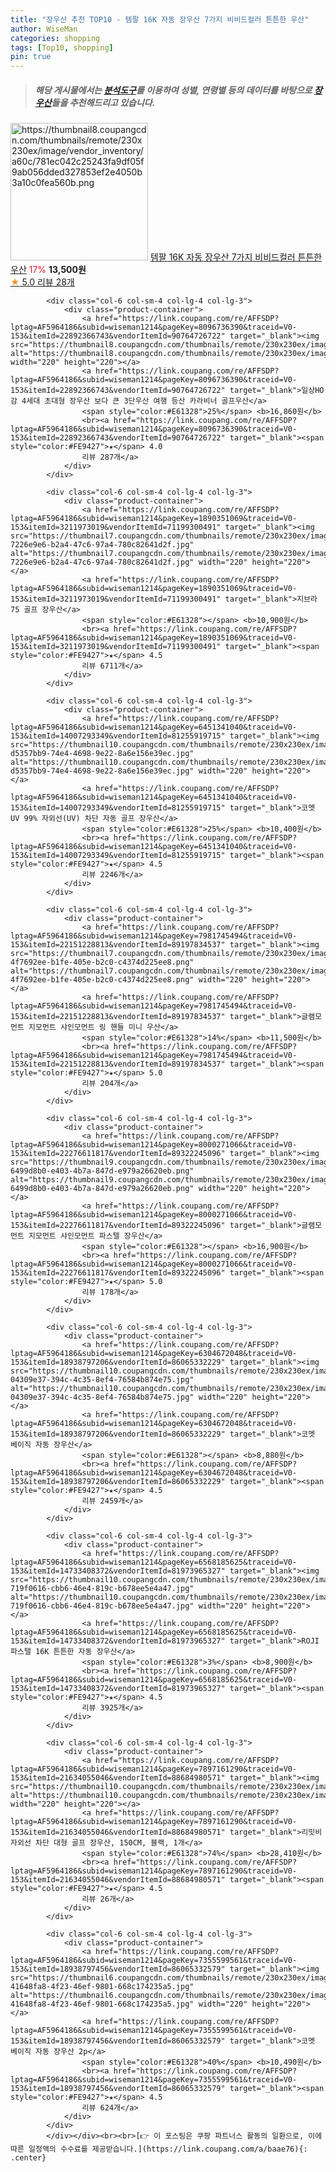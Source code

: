 ```yaml
---
title: "장우산 추천 TOP10 - 템팔 16K 자동 장우산 7가지 비비드컬러 튼튼한 우산"
author: WiseMan
categories: shopping
tags: [Top10, shopping]
pin: true
---
```


> ##### 해당 게시물에서는 [**분석도구**](https://itemscout.io/)를 이용하여 **성별**, **연령별** 등의 데이터를 바탕으로 [**장우산**](https://link.coupang.com/a/baae76)들을 추천해드리고 있습니다.
<div class="container"><div class="row">
            <div class="col-6 col-sm-4 col-lg-4 col-lg-3">
                <div class="product-container">
                    <a href="https://link.coupang.com/re/AFFSDP?lptag=AF5964186&subid=wiseman1214&pageKey=8198644788&traceid=V0-153&itemId=23491818590&vendorItemId=90518272942" target="_blank"><img src="https://thumbnail8.coupangcdn.com/thumbnails/remote/230x230ex/image/vendor_inventory/a60c/781ec042c25243fa9df05f9ab056dded327853ef2e4050b3a10c0fea560b.png" alt="https://thumbnail8.coupangcdn.com/thumbnails/remote/230x230ex/image/vendor_inventory/a60c/781ec042c25243fa9df05f9ab056dded327853ef2e4050b3a10c0fea560b.png" width="220" height="220"></a>
                    <a href="https://link.coupang.com/re/AFFSDP?lptag=AF5964186&subid=wiseman1214&pageKey=8198644788&traceid=V0-153&itemId=23491818590&vendorItemId=90518272942" target="_blank">템팔 16K 자동 장우산 7가지 비비드컬러 튼튼한 우산</a>
                    <span style="color:#E61328">17%</span> <b>13,500원</b>
                    <br><a href="https://link.coupang.com/re/AFFSDP?lptag=AF5964186&subid=wiseman1214&pageKey=8198644788&traceid=V0-153&itemId=23491818590&vendorItemId=90518272942" target="_blank"><span style="color:#FE9427">★</span> 5.0
                    리뷰 28개</a>
                </div>
            </div>
            
            <div class="col-6 col-sm-4 col-lg-4 col-lg-3">
                <div class="product-container">
                    <a href="https://link.coupang.com/re/AFFSDP?lptag=AF5964186&subid=wiseman1214&pageKey=8096736390&traceid=V0-153&itemId=22892366743&vendorItemId=90764726722" target="_blank"><img src="https://thumbnail8.coupangcdn.com/thumbnails/remote/230x230ex/image/vendor_inventory/5697/5cbbb2202a626241be2527e514b185551994df7e22e7d708fb5be4cb83a2.png" alt="https://thumbnail8.coupangcdn.com/thumbnails/remote/230x230ex/image/vendor_inventory/5697/5cbbb2202a626241be2527e514b185551994df7e22e7d708fb5be4cb83a2.png" width="220" height="220"></a>
                    <a href="https://link.coupang.com/re/AFFSDP?lptag=AF5964186&subid=wiseman1214&pageKey=8096736390&traceid=V0-153&itemId=22892366743&vendorItemId=90764726722" target="_blank">일상HO감 4세대 초대형 장우산 보다 큰 3단우산 여행 등산 카라비너 골프우산</a>
                    <span style="color:#E61328">25%</span> <b>16,860원</b>
                    <br><a href="https://link.coupang.com/re/AFFSDP?lptag=AF5964186&subid=wiseman1214&pageKey=8096736390&traceid=V0-153&itemId=22892366743&vendorItemId=90764726722" target="_blank"><span style="color:#FE9427">★</span> 4.0
                    리뷰 287개</a>
                </div>
            </div>
            
            <div class="col-6 col-sm-4 col-lg-4 col-lg-3">
                <div class="product-container">
                    <a href="https://link.coupang.com/re/AFFSDP?lptag=AF5964186&subid=wiseman1214&pageKey=1890351069&traceid=V0-153&itemId=3211973019&vendorItemId=71199300491" target="_blank"><img src="https://thumbnail7.coupangcdn.com/thumbnails/remote/230x230ex/image/retail/images/2965875656742333-7226e9e6-b2a4-47c6-97a4-780c82641d2f.jpg" alt="https://thumbnail7.coupangcdn.com/thumbnails/remote/230x230ex/image/retail/images/2965875656742333-7226e9e6-b2a4-47c6-97a4-780c82641d2f.jpg" width="220" height="220"></a>
                    <a href="https://link.coupang.com/re/AFFSDP?lptag=AF5964186&subid=wiseman1214&pageKey=1890351069&traceid=V0-153&itemId=3211973019&vendorItemId=71199300491" target="_blank">지브라 75 골프 장우산</a>
                    <span style="color:#E61328"></span> <b>10,900원</b>
                    <br><a href="https://link.coupang.com/re/AFFSDP?lptag=AF5964186&subid=wiseman1214&pageKey=1890351069&traceid=V0-153&itemId=3211973019&vendorItemId=71199300491" target="_blank"><span style="color:#FE9427">★</span> 4.5
                    리뷰 6711개</a>
                </div>
            </div>
            
            <div class="col-6 col-sm-4 col-lg-4 col-lg-3">
                <div class="product-container">
                    <a href="https://link.coupang.com/re/AFFSDP?lptag=AF5964186&subid=wiseman1214&pageKey=6451341040&traceid=V0-153&itemId=14007293349&vendorItemId=81255919715" target="_blank"><img src="https://thumbnail10.coupangcdn.com/thumbnails/remote/230x230ex/image/retail/images/30339499856875-d5357bb9-74e4-4698-9e22-8a6e156e39ec.jpg" alt="https://thumbnail10.coupangcdn.com/thumbnails/remote/230x230ex/image/retail/images/30339499856875-d5357bb9-74e4-4698-9e22-8a6e156e39ec.jpg" width="220" height="220"></a>
                    <a href="https://link.coupang.com/re/AFFSDP?lptag=AF5964186&subid=wiseman1214&pageKey=6451341040&traceid=V0-153&itemId=14007293349&vendorItemId=81255919715" target="_blank">코멧 UV 99% 자외선(UV) 차단 자동 골프 장우산</a>
                    <span style="color:#E61328">25%</span> <b>10,400원</b>
                    <br><a href="https://link.coupang.com/re/AFFSDP?lptag=AF5964186&subid=wiseman1214&pageKey=6451341040&traceid=V0-153&itemId=14007293349&vendorItemId=81255919715" target="_blank"><span style="color:#FE9427">★</span> 4.5
                    리뷰 2246개</a>
                </div>
            </div>
            
            <div class="col-6 col-sm-4 col-lg-4 col-lg-3">
                <div class="product-container">
                    <a href="https://link.coupang.com/re/AFFSDP?lptag=AF5964186&subid=wiseman1214&pageKey=7981745494&traceid=V0-153&itemId=22151228813&vendorItemId=89197834537" target="_blank"><img src="https://thumbnail7.coupangcdn.com/thumbnails/remote/230x230ex/image/retail/images/1871530534038599-4f7692ee-b1fe-405e-b2c0-c4374d225ee8.png" alt="https://thumbnail7.coupangcdn.com/thumbnails/remote/230x230ex/image/retail/images/1871530534038599-4f7692ee-b1fe-405e-b2c0-c4374d225ee8.png" width="220" height="220"></a>
                    <a href="https://link.coupang.com/re/AFFSDP?lptag=AF5964186&subid=wiseman1214&pageKey=7981745494&traceid=V0-153&itemId=22151228813&vendorItemId=89197834537" target="_blank">글램모먼트 지모먼트 샤인모먼트 링 핸들 미니 우산</a>
                    <span style="color:#E61328">14%</span> <b>11,500원</b>
                    <br><a href="https://link.coupang.com/re/AFFSDP?lptag=AF5964186&subid=wiseman1214&pageKey=7981745494&traceid=V0-153&itemId=22151228813&vendorItemId=89197834537" target="_blank"><span style="color:#FE9427">★</span> 5.0
                    리뷰 204개</a>
                </div>
            </div>
            
            <div class="col-6 col-sm-4 col-lg-4 col-lg-3">
                <div class="product-container">
                    <a href="https://link.coupang.com/re/AFFSDP?lptag=AF5964186&subid=wiseman1214&pageKey=8000271066&traceid=V0-153&itemId=22276611817&vendorItemId=89322245096" target="_blank"><img src="https://thumbnail9.coupangcdn.com/thumbnails/remote/230x230ex/image/retail/images/1871819910990520-6499d8b0-e403-4b7a-847d-e979a26620eb.png" alt="https://thumbnail9.coupangcdn.com/thumbnails/remote/230x230ex/image/retail/images/1871819910990520-6499d8b0-e403-4b7a-847d-e979a26620eb.png" width="220" height="220"></a>
                    <a href="https://link.coupang.com/re/AFFSDP?lptag=AF5964186&subid=wiseman1214&pageKey=8000271066&traceid=V0-153&itemId=22276611817&vendorItemId=89322245096" target="_blank">글램모먼트 지모먼트 샤인모먼트 파스텔 장우산</a>
                    <span style="color:#E61328"></span> <b>16,900원</b>
                    <br><a href="https://link.coupang.com/re/AFFSDP?lptag=AF5964186&subid=wiseman1214&pageKey=8000271066&traceid=V0-153&itemId=22276611817&vendorItemId=89322245096" target="_blank"><span style="color:#FE9427">★</span> 5.0
                    리뷰 178개</a>
                </div>
            </div>
            
            <div class="col-6 col-sm-4 col-lg-4 col-lg-3">
                <div class="product-container">
                    <a href="https://link.coupang.com/re/AFFSDP?lptag=AF5964186&subid=wiseman1214&pageKey=6304672048&traceid=V0-153&itemId=18938797206&vendorItemId=86065332229" target="_blank"><img src="https://thumbnail10.coupangcdn.com/thumbnails/remote/230x230ex/image/retail/images/4104790039342445-04309e37-394c-4c35-8ef4-76584b874e75.jpg" alt="https://thumbnail10.coupangcdn.com/thumbnails/remote/230x230ex/image/retail/images/4104790039342445-04309e37-394c-4c35-8ef4-76584b874e75.jpg" width="220" height="220"></a>
                    <a href="https://link.coupang.com/re/AFFSDP?lptag=AF5964186&subid=wiseman1214&pageKey=6304672048&traceid=V0-153&itemId=18938797206&vendorItemId=86065332229" target="_blank">코멧 베이직 자동 장우산</a>
                    <span style="color:#E61328"></span> <b>8,880원</b>
                    <br><a href="https://link.coupang.com/re/AFFSDP?lptag=AF5964186&subid=wiseman1214&pageKey=6304672048&traceid=V0-153&itemId=18938797206&vendorItemId=86065332229" target="_blank"><span style="color:#FE9427">★</span> 4.5
                    리뷰 2459개</a>
                </div>
            </div>
            
            <div class="col-6 col-sm-4 col-lg-4 col-lg-3">
                <div class="product-container">
                    <a href="https://link.coupang.com/re/AFFSDP?lptag=AF5964186&subid=wiseman1214&pageKey=6568185625&traceid=V0-153&itemId=14733408372&vendorItemId=81973965327" target="_blank"><img src="https://thumbnail10.coupangcdn.com/thumbnails/remote/230x230ex/image/retail/images/4365943640657578-719f0616-cbb6-46e4-819c-b678ee5e4a47.jpg" alt="https://thumbnail10.coupangcdn.com/thumbnails/remote/230x230ex/image/retail/images/4365943640657578-719f0616-cbb6-46e4-819c-b678ee5e4a47.jpg" width="220" height="220"></a>
                    <a href="https://link.coupang.com/re/AFFSDP?lptag=AF5964186&subid=wiseman1214&pageKey=6568185625&traceid=V0-153&itemId=14733408372&vendorItemId=81973965327" target="_blank">ROJI 파스텔 16K 튼튼한 자동 장우산</a>
                    <span style="color:#E61328">3%</span> <b>8,900원</b>
                    <br><a href="https://link.coupang.com/re/AFFSDP?lptag=AF5964186&subid=wiseman1214&pageKey=6568185625&traceid=V0-153&itemId=14733408372&vendorItemId=81973965327" target="_blank"><span style="color:#FE9427">★</span> 4.5
                    리뷰 3925개</a>
                </div>
            </div>
            
            <div class="col-6 col-sm-4 col-lg-4 col-lg-3">
                <div class="product-container">
                    <a href="https://link.coupang.com/re/AFFSDP?lptag=AF5964186&subid=wiseman1214&pageKey=7897161290&traceid=V0-153&itemId=21634055046&vendorItemId=88684980571" target="_blank"><img src="https://thumbnail10.coupangcdn.com/thumbnails/remote/230x230ex/image/vendor_inventory/0391/0d28c2b30ba1f4df0ead8d33b794e16864302a80d063958f2d34e6735b20.png" alt="https://thumbnail10.coupangcdn.com/thumbnails/remote/230x230ex/image/vendor_inventory/0391/0d28c2b30ba1f4df0ead8d33b794e16864302a80d063958f2d34e6735b20.png" width="220" height="220"></a>
                    <a href="https://link.coupang.com/re/AFFSDP?lptag=AF5964186&subid=wiseman1214&pageKey=7897161290&traceid=V0-153&itemId=21634055046&vendorItemId=88684980571" target="_blank">리밋비 자외선 차단 대형 골프 장우산, 150CM, 블랙, 1개</a>
                    <span style="color:#E61328">74%</span> <b>28,410원</b>
                    <br><a href="https://link.coupang.com/re/AFFSDP?lptag=AF5964186&subid=wiseman1214&pageKey=7897161290&traceid=V0-153&itemId=21634055046&vendorItemId=88684980571" target="_blank"><span style="color:#FE9427">★</span> 4.5
                    리뷰 26개</a>
                </div>
            </div>
            
            <div class="col-6 col-sm-4 col-lg-4 col-lg-3">
                <div class="product-container">
                    <a href="https://link.coupang.com/re/AFFSDP?lptag=AF5964186&subid=wiseman1214&pageKey=7355599561&traceid=V0-153&itemId=18938797456&vendorItemId=86065332579" target="_blank"><img src="https://thumbnail6.coupangcdn.com/thumbnails/remote/230x230ex/image/retail/images/5414894826731885-41648fa8-4f23-46ef-9801-668c174235a5.jpg" alt="https://thumbnail6.coupangcdn.com/thumbnails/remote/230x230ex/image/retail/images/5414894826731885-41648fa8-4f23-46ef-9801-668c174235a5.jpg" width="220" height="220"></a>
                    <a href="https://link.coupang.com/re/AFFSDP?lptag=AF5964186&subid=wiseman1214&pageKey=7355599561&traceid=V0-153&itemId=18938797456&vendorItemId=86065332579" target="_blank">코멧 베이직 자동 장우산 2p</a>
                    <span style="color:#E61328">40%</span> <b>10,490원</b>
                    <br><a href="https://link.coupang.com/re/AFFSDP?lptag=AF5964186&subid=wiseman1214&pageKey=7355599561&traceid=V0-153&itemId=18938797456&vendorItemId=86065332579" target="_blank"><span style="color:#FE9427">★</span> 4.5
                    리뷰 624개</a>
                </div>
            </div>
            </div></div><br><br>[👉 이 포스팅은 쿠팡 파트너스 활동의 일환으로, 이에 따른 일정액의 수수료를 제공받습니다.](https://link.coupang.com/a/baae76){: .center}